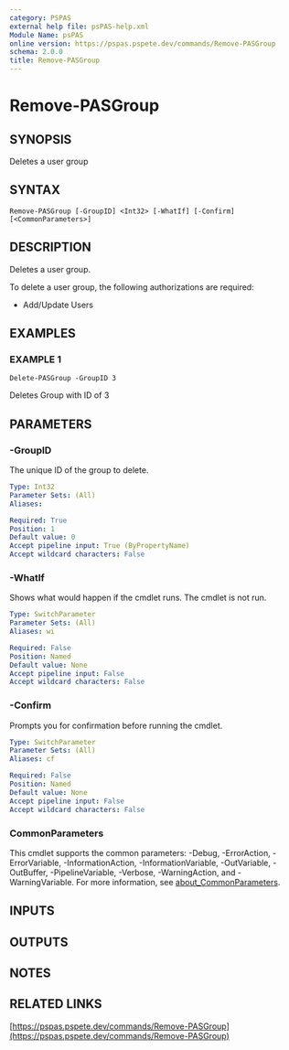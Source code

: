 ```yaml
---
category: PSPAS
external help file: psPAS-help.xml
Module Name: psPAS
online version: https://pspas.pspete.dev/commands/Remove-PASGroup
schema: 2.0.0
title: Remove-PASGroup
---
```


# Remove-PASGroup

## SYNOPSIS
Deletes a user group

## SYNTAX

```
Remove-PASGroup [-GroupID] <Int32> [-WhatIf] [-Confirm] [<CommonParameters>]
```

## DESCRIPTION
Deletes a user group.

To delete a user group, the following authorizations are required:

- Add/Update Users

## EXAMPLES

### EXAMPLE 1
```
Delete-PASGroup -GroupID 3
```

Deletes Group with ID of 3

## PARAMETERS

### -GroupID
The unique ID of the group to delete.

```yaml
Type: Int32
Parameter Sets: (All)
Aliases:

Required: True
Position: 1
Default value: 0
Accept pipeline input: True (ByPropertyName)
Accept wildcard characters: False
```

### -WhatIf
Shows what would happen if the cmdlet runs.
The cmdlet is not run.

```yaml
Type: SwitchParameter
Parameter Sets: (All)
Aliases: wi

Required: False
Position: Named
Default value: None
Accept pipeline input: False
Accept wildcard characters: False
```

### -Confirm
Prompts you for confirmation before running the cmdlet.

```yaml
Type: SwitchParameter
Parameter Sets: (All)
Aliases: cf

Required: False
Position: Named
Default value: None
Accept pipeline input: False
Accept wildcard characters: False
```

### CommonParameters
This cmdlet supports the common parameters: -Debug, -ErrorAction, -ErrorVariable, -InformationAction, -InformationVariable, -OutVariable, -OutBuffer, -PipelineVariable, -Verbose, -WarningAction, and -WarningVariable. For more information, see [about_CommonParameters](http://go.microsoft.com/fwlink/?LinkID=113216).

## INPUTS

## OUTPUTS

## NOTES

## RELATED LINKS

[https://pspas.pspete.dev/commands/Remove-PASGroup](https://pspas.pspete.dev/commands/Remove-PASGroup)

